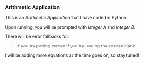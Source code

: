 ### Arithmetic Application

This is an *Arithmetic Application* that I have coded in Python.

Upon running, you will be prompted with *Integer A* and *Integer B*.

There will be error fallbacks for: 
> if you try putting zeroes
> if you try leaving the spaces blank.

I will be adding more equations as the time goes on, so stay tuned!
